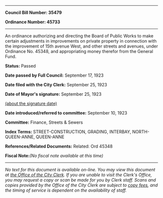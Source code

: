 

********

**Council Bill Number: 35479**
   
**Ordinance Number: 45733**
********

 An ordinance authorizing and directing the Board of Public Works to make certain adjustments in improvements on private property in connection with the improvement of 15th avenue West, and other streets and avenues, under Ordinance No. 45348, and appropriating money therefor from the General Fund.

**Status:** Passed
   
**Date passed by Full Council:** September 17, 1923
   
**Date filed with the City Clerk:** September 25, 1923
   
**Date of Mayor's signature:** September 25, 1923
   
[(about the signature date)](/~public/approvaldate.htm)
   
   
   
**Date introduced/referred to committee:** September 10, 1923
   
**Committee:** Finance, Streets & Sewers
   
   
**Index Terms:** STREET-CONSTRUCTION, GRADING, INTERBAY, NORTH-QUEEN-ANNE, QUEEN-ANNE

**References/Related Documents:** Related: Ord 45348

**Fiscal Note:**_(No fiscal note available at this time)_
********

_No text for this document is available on-line. You may view this document at [the Office of the City Clerk](http://www.seattle.gov/leg/clerk/contactUs.htm). If you are unable to visit the Clerk's Office, you may request a copy or scan be made for you by Clerk staff. Scans and copies provided by the Office of the City Clerk are subject to [copy fees](http://clerk.seattle.gov/~public/clerkfees.htm), and the timing of service is dependent on the availability of staff._

